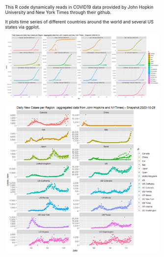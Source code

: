 This R code dynamically reads in COVID19 data provided by John Hopkin University and New York Times through their github.

It plots time series of different countries around the world and several US states via ggplot.

![Github COVID Image](https://raw.githubusercontent.com/charles-n/time-series-ggplot-covid19/master/new_cases.png)

![Github COVID Image](https://raw.githubusercontent.com/charles-n/time-series-ggplot-covid19/master/daily_new_cases.png)


